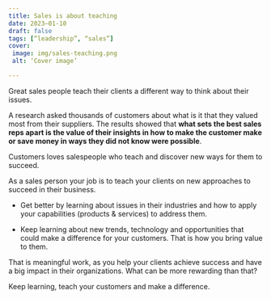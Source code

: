 ```yaml
---
title: Sales is about teaching
date: 2023–01-10
draft: false
tags: [“leadership”, “sales”]
cover:
 image: img/sales-teaching.png
 alt: ‘Cover image’

---
```


Great sales people teach their clients a different way to think about their issues.

A research asked thousands of customers about what is it that they valued most from their suppliers. The results showed that **what sets the best sales reps apart is the value of their insights in how to make the customer make or save money in ways they did not know were possible**. 

Customers loves salespeople who teach and discover new ways for them to succeed.

As a sales person your job is to teach your clients on new approaches to succeed in their business.

- Get better by learning about issues in their industries and how to apply your capabilities (products & services) to address them.

- Keep learning about new trends, technology and opportunities that could make a difference for your customers. That is how you bring value to them.

That is meaningful work, as you help your clients achieve success and have a big  impact in their organizations.
What can be more rewarding than that?

Keep learning, teach your customers and make a difference.


